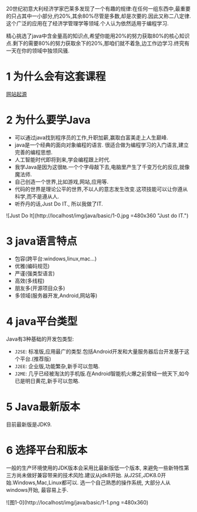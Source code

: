 <div class="jumbotron">
<p>20世纪初意大利经济学家巴莱多发现了一个有趣的规律:在任何一组东西中,最重要的只占其中一小部分,约20%,其余80%尽管是多数,却是次要的.因此又称二八定律. 这个广泛的应用在了经济学管理学等领域.个人认为依然适用于编程学习.</p>
<p>精心挑选了java中含金量高的知识点,希望你能用20%的努力获取80%的核心知识点.剩下的需要80%的努力获取余下的20%,那咱们就不着急,边工作边学习.终究有一天在你的领域中独领风骚.</p>
</div>


1 为什么会有这套课程
===
[网站起源](http://localhost/about.html)

2 为什么要学Java
===

- 可以通过java找到程序员的工作,升职加薪,赢取白富美走上人生巅峰.
- java是一个经典的面向对象编程的语言. 很适合做为编程学习的入门语言,建立完善的编程思想.
- 人工智能时代即将到来,学会编程跟上时代.
- 我学Java是因为这很`酷`.一个个字母敲下去,电脑里产生了千变万化的反应,就像魔法师.
- 自己创造一个世界,比如游戏,网站,应用等.
- 代码的世界是理论公平的世界,不以人的意志发生改变.这项技能可以让你遵从科学,而不是遵从人.
- 听乔丹的话,Just Do IT., 所以我做了IT.

![Just Do It](http://localhost/img/java/basic/1-0.jpg =480x360 "Just do IT.")

3 java语言特点
===

- 包容(跨平台:windows,linux,mac...)   
- 优雅(编码规范)   
- 严谨(强类型语言)  
- 高效(多线程)   
- 朋友多(开源项目众多)   
- 多领域(服务器开发,Android,网站等)   

4 java平台类型
===
Java有3种基础的开发包类型:   
- `J2SE`: 标准版,应用最广的类型.包括Android开发和大量服务器后台开发基于这个平台.(推荐版)   
- `J2EE`: 企业版,功能繁杂,新手可以忽略.   
- `J2ME`: 几乎已经被淘汰的手机版.在Android智能机火爆之前曾经一统天下,如今已是明日黄花,新手可以忽略.   

5 Java最新版本
===

目前最新版是JDK9.

6 选择平台和版本
===

一般的生产环境使用的JDK版本会采用比最新版低一个版本, 来避免一些新特性第三方尚未做好兼容带来的技术风险.建议从jdk8开始.
从J2SE,JDK8.0开始.Windows,Mac,Linux都可以. 选一个自己熟悉的操作系统, 大部分人从windows开始, 最容易上手.

![图1-0](http://localhost/img/java/basic/1-1.png =480x360)